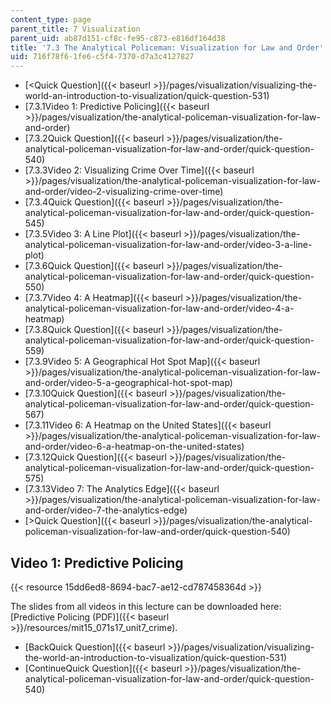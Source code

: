 ```yaml
---
content_type: page
parent_title: 7 Visualization
parent_uid: ab87d151-cf8c-fe95-c873-e816df164d38
title: '7.3 The Analytical Policeman: Visualization for Law and Order'
uid: 716f78f6-1fe6-c5f4-7370-d7a3c4127827
---
```


*   [\<Quick Question]({{< baseurl >}}/pages/visualization/visualizing-the-world-an-introduction-to-visualization/quick-question-531)
*   [7.3.1Video 1: Predictive Policing]({{< baseurl >}}/pages/visualization/the-analytical-policeman-visualization-for-law-and-order)
*   [7.3.2Quick Question]({{< baseurl >}}/pages/visualization/the-analytical-policeman-visualization-for-law-and-order/quick-question-540)
*   [7.3.3Video 2: Visualizing Crime Over Time]({{< baseurl >}}/pages/visualization/the-analytical-policeman-visualization-for-law-and-order/video-2-visualizing-crime-over-time)
*   [7.3.4Quick Question]({{< baseurl >}}/pages/visualization/the-analytical-policeman-visualization-for-law-and-order/quick-question-545)
*   [7.3.5Video 3: A Line Plot]({{< baseurl >}}/pages/visualization/the-analytical-policeman-visualization-for-law-and-order/video-3-a-line-plot)
*   [7.3.6Quick Question]({{< baseurl >}}/pages/visualization/the-analytical-policeman-visualization-for-law-and-order/quick-question-550)
*   [7.3.7Video 4: A Heatmap]({{< baseurl >}}/pages/visualization/the-analytical-policeman-visualization-for-law-and-order/video-4-a-heatmap)
*   [7.3.8Quick Question]({{< baseurl >}}/pages/visualization/the-analytical-policeman-visualization-for-law-and-order/quick-question-559)
*   [7.3.9Video 5: A Geographical Hot Spot Map]({{< baseurl >}}/pages/visualization/the-analytical-policeman-visualization-for-law-and-order/video-5-a-geographical-hot-spot-map)
*   [7.3.10Quick Question]({{< baseurl >}}/pages/visualization/the-analytical-policeman-visualization-for-law-and-order/quick-question-567)
*   [7.3.11Video 6: A Heatmap on the United States]({{< baseurl >}}/pages/visualization/the-analytical-policeman-visualization-for-law-and-order/video-6-a-heatmap-on-the-united-states)
*   [7.3.12Quick Question]({{< baseurl >}}/pages/visualization/the-analytical-policeman-visualization-for-law-and-order/quick-question-575)
*   [7.3.13Video 7: The Analytics Edge]({{< baseurl >}}/pages/visualization/the-analytical-policeman-visualization-for-law-and-order/video-7-the-analytics-edge)
*   [\>Quick Question]({{< baseurl >}}/pages/visualization/the-analytical-policeman-visualization-for-law-and-order/quick-question-540)

Video 1: Predictive Policing
----------------------------

{{< resource 15dd6ed8-8694-bac7-ae12-cd787458364d >}}

The slides from all videos in this lecture can be downloaded here: [Predictive Policing (PDF)]({{< baseurl >}}/resources/mit15_071s17_unit7_crime).

*   [BackQuick Question]({{< baseurl >}}/pages/visualization/visualizing-the-world-an-introduction-to-visualization/quick-question-531)
*   [ContinueQuick Question]({{< baseurl >}}/pages/visualization/the-analytical-policeman-visualization-for-law-and-order/quick-question-540)